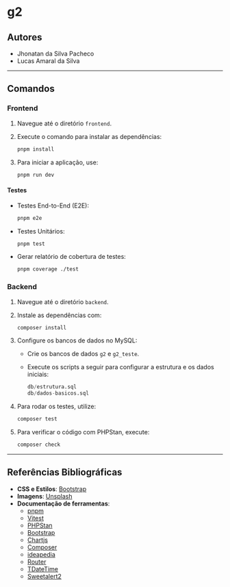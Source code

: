 # g2

## Autores

- Jhonatan da Silva Pacheco
- Lucas Amaral da Silva

---

## Comandos

### Frontend
1. Navegue até o diretório `frontend`.
2. Execute o comando para instalar as dependências:

   ```bash
   pnpm install
   ```
3. Para iniciar a aplicação, use:

   ```bash
   pnpm run dev
   ```

#### Testes
- Testes End-to-End (E2E):

  ```bash
  pnpm e2e
  ```

- Testes Unitários:

  ```bash
  pnpm test
  ```

- Gerar relatório de cobertura de testes:

  ```bash
  pnpm coverage ./test
  ```

### Backend
1. Navegue até o diretório `backend`.
2. Instale as dependências com:

   ```bash
   composer install
   ```
3. Configure os bancos de dados no MySQL:
   - Crie os bancos de dados `g2` e `g2_teste`.
   - Execute os scripts a seguir para configurar a estrutura e os dados iniciais:

     ```sql
     db/estrutura.sql
     db/dados-basicos.sql
     ```

4. Para rodar os testes, utilize:

   ```bash
   composer test
   ```
5. Para verificar o código com PHPStan, execute:

   ```bash
   composer check
   ```

---

## Referências Bibliográficas

- **CSS e Estilos**: [Bootstrap](https://getbootstrap.com/)
- **Imagens**: [Unsplash](https://unsplash.com/)
- **Documentação de ferramentas**:
  - [pnpm](https://pnpm.io/)
  - [Vitest](https://vitest.dev/)
  - [PHPStan](https://phpstan.org/)
  - [Bootstrap](https://getbootstrap.com/docs/5.3/)
  - [Chartjs](https://www.chartjs.org/docs/latest/)
  - [Composer](https://getcomposer.org/)
  - [ideapedia](https://www.ideapedia.com.br/SiteRefTec/Bootstrap/04-ALERTAS.HTML)
  - [Router](https://github.com/thiagodp/router)
  - [TDateTime](https://github.com/thiagodp/TDateTime/blob/master/lib/TDateTime.php)
  - [Sweetalert2](https://github.com/sweetalert2/sweetalert2)